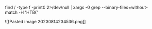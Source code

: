 find / -type f -print0 2>/dev/null | xargs -0 grep --binary-files=without-match -H 'HTB{'

![[Pasted image 20230814234536.png]]

